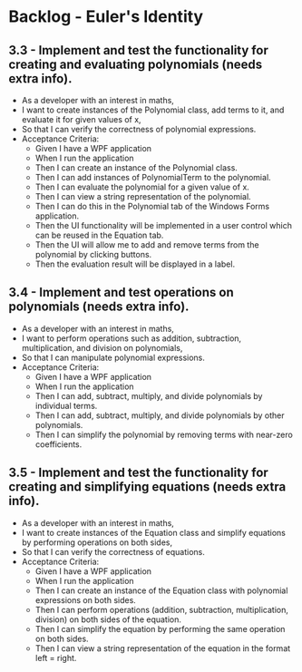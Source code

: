﻿# Backlog - Euler's Identity

## 3.3 - Implement and test the functionality for creating and evaluating polynomials (needs extra info).

- As a developer with an interest in maths,
- I want to create instances of the Polynomial class, add terms to it, and evaluate it for given values of x,
- So that I can verify the correctness of polynomial expressions.
- Acceptance Criteria:
  - Given I have a WPF application
  - When I run the application
  - Then I can create an instance of the Polynomial class.
  - Then I can add instances of PolynomialTerm to the polynomial.
  - Then I can evaluate the polynomial for a given value of x.
  - Then I can view a string representation of the polynomial.
  - Then I can do this in the Polynomial tab of the Windows Forms application.
  - Then the UI functionality will be implemented in a user control which can be reused in the Equation tab.
  - Then the UI will allow me to add and remove terms from the polynomial by clicking buttons.
  - Then the evaluation result will be displayed in a label.

## 3.4 - Implement and test operations on polynomials (needs extra info).

- As a developer with an interest in maths,
- I want to perform operations such as addition, subtraction, multiplication, and division on polynomials,
- So that I can manipulate polynomial expressions.
- Acceptance Criteria:
  - Given I have a WPF application
  - When I run the application
  - Then I can add, subtract, multiply, and divide polynomials by individual terms.
  - Then I can add, subtract, multiply, and divide polynomials by other polynomials.
  - Then I can simplify the polynomial by removing terms with near-zero coefficients.

## 3.5 - Implement and test the functionality for creating and simplifying equations (needs extra info).

- As a developer with an interest in maths,
- I want to create instances of the Equation class and simplify equations by performing operations on both sides,
- So that I can verify the correctness of equations.
- Acceptance Criteria:
  - Given I have a WPF application
  - When I run the application
  - Then I can create an instance of the Equation class with polynomial expressions on both sides.
  - Then I can perform operations (addition, subtraction, multiplication, division) on both sides of the equation.
  - Then I can simplify the equation by performing the same operation on both sides.
  - Then I can view a string representation of the equation in the format left = right.
